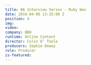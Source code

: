 ```yaml
---
title: BA Interview Series - Ruby Wax
date: 2016-04-06 13:35:00 Z
position: 4
img: 
video: 
company: BBH
runtime: Online Content
director: Colin O’ Toole
producers: Sophie Dewey
role: Producer
is-featured: 
---
```



